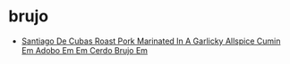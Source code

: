 # brujo

 * [Santiago De Cubas Roast Pork Marinated In A Garlicky Allspice Cumin Em Adobo Em Em Cerdo Brujo Em](index/s/santiago-de-cubas-roast-pork-marinated-in-a-garlicky-allspice-cumin-em-adobo-em-em-cerdo-brujo-em-51203240.json)
